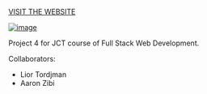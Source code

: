 [VISIT THE WEBSITE](https://lior-tor.github.io/JCT-FSWD-Project4/index.html)

[![image](https://github.com/user-attachments/assets/9ee0afa9-39f5-4dee-8b99-bc9d6c63f7e0)](https://lior-tor.github.io/JCT-FSWD-Project4/index.html)

Project 4 for JCT course of Full Stack Web Development.

Collaborators:
- Lior Tordjman
- Aaron Zibi
